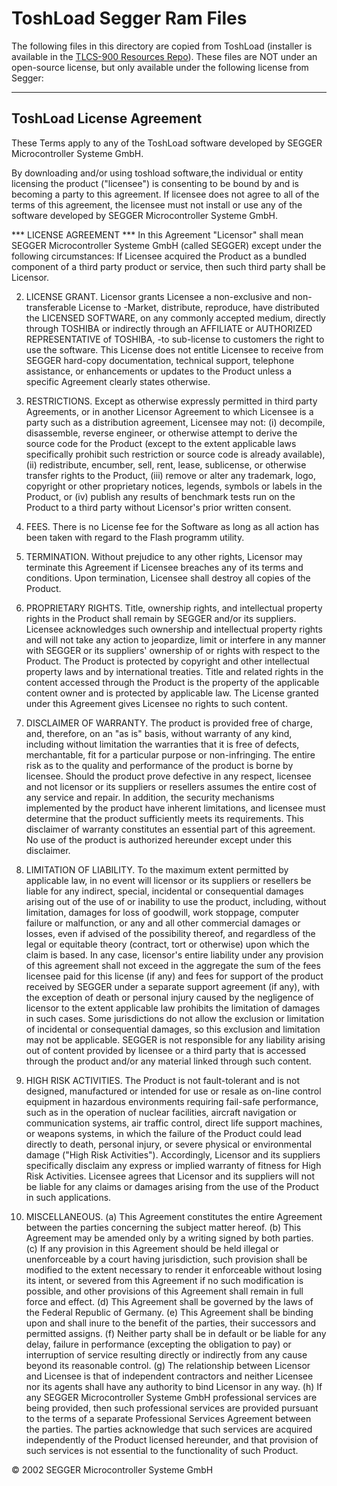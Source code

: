 # ToshLoad Segger Ram Files

The following files in this directory are copied from ToshLoad (installer is available in the [TLCS-900 Resources Repo](https://github.com/colinoflynn/Toshiba-TLCS-900-L-Resources)). These files are NOT under an open-source license, but only available under the following license from Segger:

---

## ToshLoad License Agreement

These Terms apply to any of the ToshLoad software developed by SEGGER Microcontroller Systeme GmbH. 

By downloading and/or using toshload software,the individual or entity licensing the product ("licensee") is consenting to be bound by and is becoming a party to this agreement. If licensee does not agree to all of the terms of this agreement, the licensee must not install or use any of the software developed by SEGGER Microcontroller Systeme GmbH.

*** LICENSE AGREEMENT ***
In this Agreement "Licensor" shall mean SEGGER Microcontroller Systeme GmbH (called SEGGER) except under the following circumstances:
If Licensee acquired the Product as a bundled component of a third party product or service, then such third party shall be Licensor.

2. LICENSE GRANT.
Licensor grants Licensee a non-exclusive and non-transferable License to
-Market, distribute, reproduce, have distributed the LICENSED SOFTWARE, on any commonly accepted medium, directly through TOSHIBA or indirectly through an AFFILIATE or AUTHORIZED REPRESENTATIVE of TOSHIBA,
-to sub-license to customers the right to use the software. This License does not entitle Licensee to receive from SEGGER hard-copy documentation, technical support, telephone assistance, or enhancements or updates to the Product unless a specific Agreement clearly states otherwise.

3. RESTRICTIONS.
Except as otherwise expressly permitted in third party Agreements, or in another Licensor Agreement to which Licensee is a party such as a distribution agreement, Licensee may not:
(i) decompile, disassemble, reverse engineer, or otherwise attempt to derive the source code for the Product (except to the extent applicable laws specifically prohibit such restriction or source code is already available),
(ii) redistribute, encumber, sell, rent, lease, sublicense, or otherwise transfer rights to the Product,
(iii) remove or alter any trademark, logo, copyright or other proprietary notices, legends, symbols or labels in the Product, or 
(iv) publish any results of benchmark tests run on the Product to a third party without Licensor's prior written consent.

4. FEES.
There is no License fee for the Software as long as all action has been taken with regard to the Flash programm utility.

5. TERMINATION.
Without prejudice to any other rights, Licensor may terminate this Agreement if Licensee breaches any of its terms and conditions. Upon termination, Licensee shall destroy all copies of the Product.

6. PROPRIETARY RIGHTS.
Title, ownership rights, and intellectual property rights in the Product shall remain by SEGGER and/or its suppliers. Licensee acknowledges such ownership and intellectual property rights and will not take any action to jeopardize, limit or interfere in any manner with SEGGER or its suppliers' ownership of or rights with respect to the Product. The Product is protected by copyright and other intellectual property laws and by international treaties. Title and related rights in the content accessed through the Product is the property of the applicable content owner and is protected by applicable law. The License granted under this Agreement gives Licensee no rights to such content. 

7. DISCLAIMER OF WARRANTY.
The product is provided free of charge, and, therefore, on an "as is" basis, without warranty of any kind, including without limitation the warranties that it is free of defects, merchantable, fit for a particular purpose or non-infringing. The entire risk as to the quality and performance of the product is borne by licensee. Should the product prove defective in any respect, licensee and not licensor or its suppliers or resellers assumes the entire cost of any service and repair. In addition, the security mechanisms implemented by the product have inherent limitations, and licensee must determine that the product sufficiently meets its requirements. This disclaimer of warranty constitutes an essential part of this agreement. No use of the product is authorized hereunder except under this disclaimer.

8. LIMITATION OF LIABILITY.
To the maximum extent permitted by applicable law, in no event will licensor or its suppliers or resellers be liable for any indirect, special, incidental or consequential damages arising out of the use of or inability to use the product, including, without limitation, damages for loss of goodwill, work stoppage, computer failure or malfunction, or any and all other commercial damages or losses, even if advised of the possibility thereof, and regardless of the legal or equitable theory (contract, tort or otherwise) upon which the claim is based. In any case, licensor's entire liability under any provision of this agreement shall not exceed in the aggregate the sum of the fees licensee paid for this license (if any) and fees for support of the product received by SEGGER under a separate support agreement (if any), with the exception of death or personal injury caused by the negligence of licensor to the extent applicable law prohibits the limitation of damages in such cases. Some jurisdictions do not allow the exclusion or limitation of incidental or consequential damages, so this exclusion and limitation may not be applicable. SEGGER is not responsible for any liability arising out of content provided by licensee or a third party that is accessed through the product and/or any material linked through such content.

9. HIGH RISK ACTIVITIES.
The Product is not fault-tolerant and is not designed, manufactured or intended for use or resale as on-line control equipment in hazardous environments requiring fail-safe performance, such as in the operation of nuclear facilities, aircraft navigation or communication systems, air traffic control, direct life support machines, or weapons systems, in which the failure of the Product could lead directly to death, personal injury, or severe physical or environmental damage ("High Risk Activities"). Accordingly, Licensor and its suppliers specifically disclaim any express or implied warranty of fitness for High Risk Activities. Licensee agrees that Licensor and its suppliers will not be liable for any claims or damages arising from the use of the Product in such applications.

10. MISCELLANEOUS.
(a) This Agreement constitutes the entire Agreement between the parties concerning the subject matter hereof. 
(b) This Agreement may be amended only by a writing signed by both parties.
(c) If any provision in this Agreement should be held illegal or unenforceable by a court having jurisdiction, such provision shall be modified to the extent necessary to render it enforceable without losing its intent, or severed from this Agreement if no such modification is possible, and other provisions of this Agreement shall remain in full force and effect.
(d) This Agreement shall be governed by the laws of the Federal Republic of Germany.
(e) This Agreement shall be binding upon and shall inure to the benefit of the parties, their successors and permitted assigns.
(f) Neither party shall be in default or be liable for any delay, failure in performance (excepting the obligation to pay) or interruption of service resulting directly or indirectly from any cause beyond its reasonable control.
(g) The relationship between Licensor and Licensee is that of independent contractors and neither Licensee nor its agents shall have any authority to bind Licensor in any way.
(h) If any SEGGER Microcontroller Systeme GmbH professional services are being provided, then such professional services are provided pursuant to the terms of a separate Professional Services Agreement between the parties. The parties acknowledge that such services are acquired independently of the Product licensed hereunder, and that provision of such services is not essential to the functionality of such Product.

© 2002 SEGGER Microcontroller Systeme GmbH